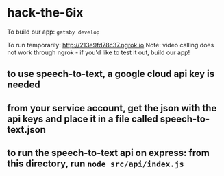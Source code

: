 # hack-the-6ix

To build our app: `gatsby develop`

To run temporarily: http://213e9fd78c37.ngrok.io
Note: video calling does not work through ngrok - if you'd like to test it out, build our app!

## to use speech-to-text, a google cloud api key is needed
## from your service account, get the json with the api keys and place it in a file called speech-to-text.json

## to run the speech-to-text api on express: from this directory, run `node src/api/index.js`
